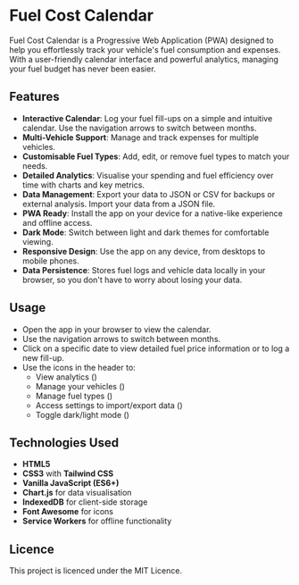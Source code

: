 # Fuel Cost Calendar

Fuel Cost Calendar is a Progressive Web Application (PWA) designed to help you effortlessly track your vehicle's fuel consumption and expenses. With a user-friendly calendar interface and powerful analytics, managing your fuel budget has never been easier.

## Features

- **Interactive Calendar**: Log your fuel fill-ups on a simple and intuitive calendar. Use the navigation arrows to switch between months.
- **Multi-Vehicle Support**: Manage and track expenses for multiple vehicles.
- **Customisable Fuel Types**: Add, edit, or remove fuel types to match your needs.
- **Detailed Analytics**: Visualise your spending and fuel efficiency over time with charts and key metrics.
- **Data Management**: Export your data to JSON or CSV for backups or external analysis. Import your data from a JSON file.
- **PWA Ready**: Install the app on your device for a native-like experience and offline access.
- **Dark Mode**: Switch between light and dark themes for comfortable viewing.
- **Responsive Design**: Use the app on any device, from desktops to mobile phones.
- **Data Persistence**: Stores fuel logs and vehicle data locally in your browser, so you don't have to worry about losing your data.

## Usage

- Open the app in your browser to view the calendar.
- Use the navigation arrows to switch between months.
- Click on a specific date to view detailed fuel price information or to log a new fill-up.
- Use the icons in the header to:
    - View analytics (<i class="fas fa-chart-pie"></i>)
    - Manage your vehicles (<i class="fas fa-car"></i>)
    - Manage fuel types (<i class="fas fa-gas-pump"></i>)
    - Access settings to import/export data (<i class="fas fa-cog"></i>)
    - Toggle dark/light mode (<i class="fas fa-sun"></i>)

## Technologies Used

- **HTML5**
- **CSS3** with **Tailwind CSS**
- **Vanilla JavaScript (ES6+)**
- **Chart.js** for data visualisation
- **IndexedDB** for client-side storage
- **Font Awesome** for icons
- **Service Workers** for offline functionality

## Licence

This project is licenced under the MIT Licence.
